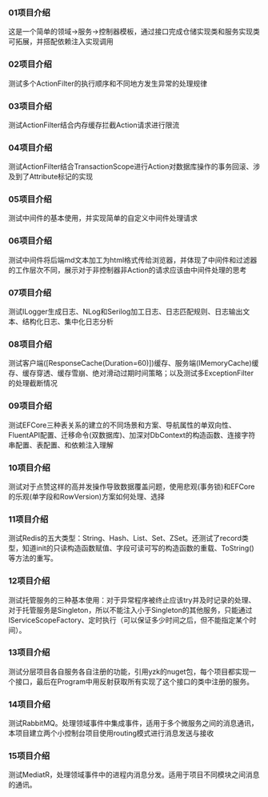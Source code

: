 ### 01项目介绍
这是一个简单的领域->服务->控制器模板，通过接口完成仓储实现类和服务实现类可拓展，并搭配依赖注入实现调用

### 02项目介绍
测试多个ActionFilter的执行顺序和不同地方发生异常的处理规律

### 03项目介绍
测试ActionFilter结合内存缓存拦截Action请求进行限流

### 04项目介绍
测试ActionFilter结合TransactionScope进行Action对数据库操作的事务回滚、涉及到了Attribute标记的实现

### 05项目介绍
测试中间件的基本使用，并实现简单的自定义中间件处理请求

### 06项目介绍
测试中间件将后端md文本加工为html格式传给浏览器，并体现了中间件和过滤器的工作层次不同，展示对于非控制器非Action的请求应该由中间件处理的思考

### 07项目介绍
测试ILogger生成日志、NLog和Serilog加工日志、日志匹配规则、日志输出文本、结构化日志、集中化日志分析

### 08项目介绍
测试客户端([ResponseCache(Duration=60)])缓存、服务端(IMemoryCache)缓存、缓存穿透、缓存雪崩、绝对滑动过期时间策略；以及测试多ExceptionFilter的处理截断情况

### 09项目介绍
测试EFCore三种表关系的建立的不同场景和方案、导航属性的单双向性、FluentAPI配置、迁移命令(双数据库)、加深对DbContext的构造函数、连接字符串配置、表配置、和依赖注入理解

### 10项目介绍
测试对于点赞这样的高并发操作导致数据覆盖问题，使用悲观(事务锁)和EFCore的乐观(单字段和RowVersion)方案如何处理、选择

### 11项目介绍
测试Redis的五大类型：String、Hash、List、Set、ZSet。还测试了record类型，知道init的只读构造函数赋值、字段可读可写的构造函数的重载、ToString()等方法的重写。

### 12项目介绍
测试托管服务的三种基本使用：对于异常程序被终止应该try并及时记录的处理、对于托管服务是Singleton，所以不能注入小于Singleton的其他服务，只能通过IServiceScopeFactory、定时执行（可以保证多少时间之后，但不能指定某个时间）。

### 13项目介绍
测试分层项目各自服务各自注册的功能，引用yzk的nuget包，每个项目都实现一个接口，最后在Program中用反射获取所有实现了这个接口的类中注册的服务。

### 14项目介绍
测试RabbitMQ。处理领域事件中集成事件，适用于多个微服务之间的消息通讯，本项目建立两个小控制台项目使用routing模式进行消息发送与接收

### 15项目介绍
测试MediatR，处理领域事件中的进程内消息分发。适用于项目不同模块之间消息的通讯。


